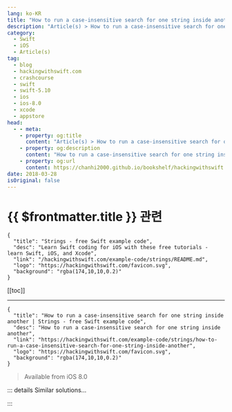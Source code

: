 ```yaml
---
lang: ko-KR
title: "How to run a case-insensitive search for one string inside another"
description: "Article(s) > How to run a case-insensitive search for one string inside another"
category:
  - Swift
  - iOS
  - Article(s)
tag: 
  - blog
  - hackingwithswift.com
  - crashcourse
  - swift
  - swift-5.10
  - ios
  - ios-8.0
  - xcode
  - appstore
head:
  - - meta:
    - property: og:title
      content: "Article(s) > How to run a case-insensitive search for one string inside another"
    - property: og:description
      content: "How to run a case-insensitive search for one string inside another"
    - property: og:url
      content: https://chanhi2000.github.io/bookshelf/hackingwithswift.com/example-code/strings/how-to-run-a-case-insensitive-search-for-one-string-inside-another.html
date: 2018-03-28
isOriginal: false
---
```


# {{ $frontmatter.title }} 관련

```component VPCard
{
  "title": "Strings - free Swift example code",
  "desc": "Learn Swift coding for iOS with these free tutorials - learn Swift, iOS, and Xcode",
  "link": "/hackingwithswift.com/example-code/strings/README.md",
  "logo": "https://hackingwithswift.com/favicon.svg",
  "background": "rgba(174,10,10,0.2)"
}
```

[[toc]]

---

```component VPCard
{
  "title": "How to run a case-insensitive search for one string inside another | Strings - free Swift example code",
  "desc": "How to run a case-insensitive search for one string inside another",
  "link": "https://hackingwithswift.com/example-code/strings/how-to-run-a-case-insensitive-search-for-one-string-inside-another",
  "logo": "https://hackingwithswift.com/favicon.svg",
  "background": "rgba(174,10,10,0.2)"
}
```

> Available from iOS 8.0

<!-- TODO: 작성 -->

<!-- 
You can search for one string inside another using the `range(of:)` method, like this:

```swift
let string = "The rain in Spain"
let range1 = string.range(of: "rain")
```

That returns an optional string index: if the word was found it will say where it was found, otherwise it will be nil.

However, `range(of:)` does a *case-sensitive* search by default, which means it will match “rain” but not “Rain” or “RAIN”. If you want a case-insensitive search you need to provide an extra parameter called `options`, passing it `.caseInsensitive`:

```swift
let range2 = string.range(of: "rain", options: .caseInsensitive)
```

That returns the same optional value depending on what was found, so you can wrap the whole thing in an `if let` to see whether a match was found:

```swift
if let range3 = string.range(of: "rain", options: .caseInsensitive) {
    // match
} else {
    // no match
}
```

-->

::: details Similar solutions…

<!--
/quick-start/swiftui/how-to-add-search-tokens-to-a-search-field">How to add search tokens to a search field 
/example-code/system/how-to-convert-between-camel-case-and-snake-case-with-codable-and-keyencodingstrategy">How to convert between camel case and snake case with Codable and keyEncodingStrategy 
/quick-start/swiftui/how-to-add-a-search-bar-to-filter-your-data">How to add a search bar to filter your data 
/quick-start/swiftui/how-to-force-one-gesture-to-recognize-before-another-using-highprioritygesture">How to force one gesture to recognize before another using highPriorityGesture() 
/example-code/system/how-to-make-one-operation-wait-for-another-to-complete-using-adddependency">How to make one operation wait for another to complete using addDependency()</a>
-->

:::

